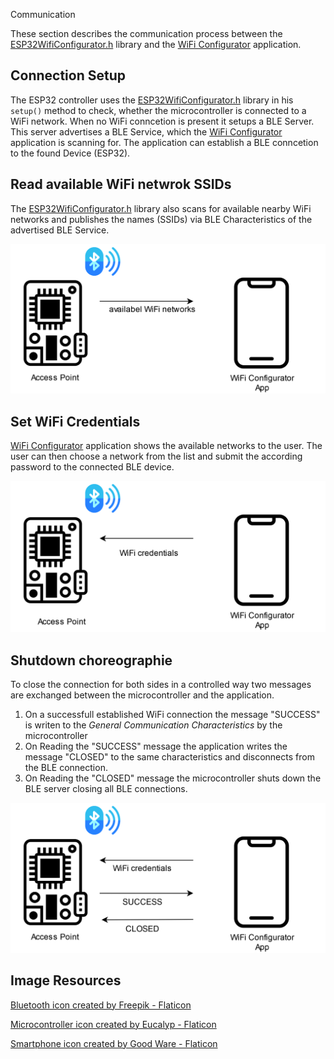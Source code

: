 Communication

These section describes the communication process between the [ESP32WifiConfigurator.h](esp32-wifi-configurator.md) library and the [WiFi Configurator](wifi-esp32-configurator-app.md) application.

## Connection Setup

The ESP32 controller uses the [ESP32WifiConfigurator.h](esp32-wifi-configurator.md) library in his `setup()` method to check, whether the microcontroller is connected to a WiFi network. When no WiFi conncetion is present it setups a BLE Server. This server advertises a BLE Service, which the [WiFi Configurator](wifi-esp32-configurator-app.md) application is scanning for. The application can establish a BLE conncetion to the found Device (ESP32).

## Read available WiFi netwrok SSIDs

The [ESP32WifiConfigurator.h](esp32-wifi-configurator.md) library also scans for available nearby WiFi networks and publishes the names (SSIDs) via BLE Characteristics of the advertised BLE Service.

![](./resources/wifi_names.png)

## Set WiFi Credentials 
[WiFi Configurator](wifi-esp32-configurator-app.md) application shows the available networks to the user. The user can then choose a network from the list and submit the according password to the connected BLE device.

![](./resources/set_password.png)

## Shutdown choreographie
To close the connection for both sides in a controlled way two messages are exchanged between the microcontroller and the application.

1. On a successfull established WiFi connection the message "SUCCESS" is writen to the *General Communication Characteristics* by the microcontroller
2. On Reading the "SUCCESS" message the application writes the message "CLOSED" to the same characteristics and disconnects from the BLE connection.
3. On Reading the "CLOSED" message the microcontroller shuts down the BLE server closing all BLE connections.

![](./resources/shutdown.png)

## Image Resources

<a href="https://www.flaticon.com/free-icons/bluetooth" title="bluetooth icons">Bluetooth icon created by Freepik - Flaticon</a>

<a href="https://www.flaticon.com/free-icons/microcontroller" title="microcontroller icons">Microcontroller icon created by Eucalyp - Flaticon</a>

<a href="https://www.flaticon.com/free-icons/smartphone" title="smartphone icons">Smartphone icon created by Good Ware - Flaticon</a>